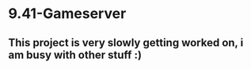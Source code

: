 # 9.41-Gameserver
 
## This project is very slowly getting worked on, i am busy with other stuff :)
